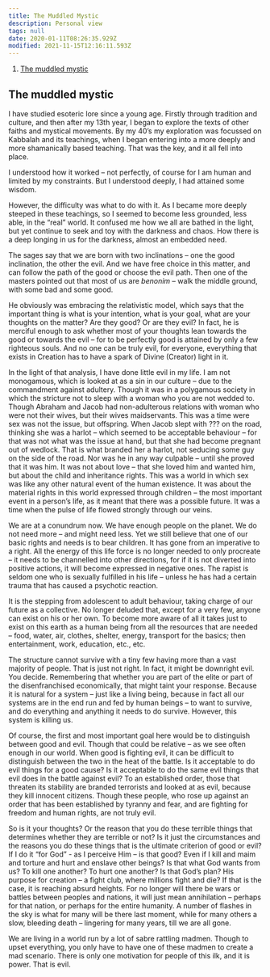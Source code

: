 ```yaml
---
title: The Muddled Mystic
description: Personal view
tags: null
date: 2020-01-11T08:26:35.929Z
modified: 2021-11-15T12:16:11.593Z
---
```


1. [The muddled mystic](#the-muddled-mystic)

## The muddled mystic

I have studied esoteric lore since a young age. Firstly through tradition and culture, and then after my 13th year, I began to explore the texts of other faiths and mystical movements. By my 40’s my exploration was focussed on Kabbalah and its teachings, when I began entering into a more deeply and more shamanically based teaching. That was the key, and it all fell into place.

I understood how it worked – not perfectly, of course for I am human and limited by my constraints. But I understood deeply, I had attained some wisdom.

However, the difficulty was what to do with it. As I became more deeply steeped in these teachings, so I seemed to become less grounded, less able, in the “real” world. It confused me how we all are bathed in the light, but yet continue to seek and toy with the darkness and chaos. How there is a deep longing in us for the darkness, almost an embedded need.

The sages say that we are born with two inclinations – one the good inclination, the other the evil. And we have free choice in this matter, and can follow the path of the good or choose the evil path. Then one of the masters pointed out that most of us are _benonim_ – walk the middle ground, with some bad and some good.

He obviously was embracing the relativistic model, which says that the important thing is what is your intention, what is your goal, what are your thoughts on the matter? Are they good? Or are they evil? In fact, he is merciful enough to ask whether most of your thoughts lean towards the good or towards the evil – for to be perfectly good is attained by only a few righteous souls. And no one can be truly evil, for everyone, everything that exists in Creation has to have a spark of Divine (Creator) light in it.

In the light of that analysis, I have done little evil in my life. I am not monogamous, which is looked at as a sin in our culture – due to the commandment against adultery. Though it was in a polygamous society in which the stricture not to sleep with a woman who you are not wedded to. Though Abraham and Jacob had non-adulterous relations with woman who were not their wives, but their wives maidservants.
This was a time were sex was not the issue, but offspring. When Jacob slept with ??? on the road, thinking she was a harlot – which seemed to be acceptable behaviour – for that was not what was the issue at hand, but that she had become pregnant out of wedlock. That is what branded her a harlot, not seducing some guy on the side of the road. Nor was he in any way culpable – until she proved that it was him. It was not about love – that she loved him and wanted him, but about the child and inheritance rights. This was a world in which sex was like any other natural event of the human existence. It was about the material rights in this world expressed through children – the most important event in a person’s life, as it meant that there was a possible future. It was a time when the pulse of life flowed strongly through our veins.

We are at a conundrum now. We have enough people on the planet. We do not need more – and might need less. Yet we still believe that one of our basic rights and needs is to bear children. It has gone from an imperative to a right. All the energy of this life force is no longer needed to only procreate – it needs to be channelled into other directions, for if it is not diverted into positive actions, it will become expressed in negative ones. The rapist is seldom one who is sexually fulfilled in his life – unless he has had a certain trauma that has caused a psychotic reaction.

It is the stepping from adolescent to adult behaviour, taking charge of our future as a collective. No longer deluded that, except for a very few, anyone can exist on his or her own. To become more aware of all it takes just to exist on this earth as a human being from all the resources that are needed – food, water, air, clothes, shelter, energy, transport for the basics; then entertainment, work, education, etc., etc.

The structure cannot survive with a tiny few having more than a vast majority of people. That is just not right. In fact, it might be downright evil. You decide. Remembering that whether you are part of the elite or part of the disenfranchised economically, that might taint your response. Because it is natural for a system – just like a living being, because in fact all our systems are in the end run and fed by human beings – to want to survive, and do everything and anything it needs to do survive. However, this system is killing us.

Of course, the first and most important goal here would be to distinguish between good and evil. Though that could be relative – as we see often enough in our world. When good is fighting evil, it can be difficult to distinguish between the two in the heat of the battle. Is it acceptable to do evil things for a good cause? Is it acceptable to do the same evil things that evil does in the battle against evil? To an established order, those that threaten its stability are branded terrorists and looked at as evil, because they kill innocent citizens. Though these people, who rose up against an order that has been established by tyranny and fear, and are fighting for freedom and human rights, are not truly evil.

So is it your thoughts? Or the reason that you do these terrible things that determines whether they are terrible or not? Is it just the circumstances and the reasons you do these things that is the ultimate criterion of good or evil? If I do it “for God” - as I perceive Him – is that good? Even if I kill and maim and torture and hurt and enslave other beings? Is that what God wants from us? To kill one another? To hurt one another? Is that God’s plan? His purpose for creation – a fight club, where millions fight and die?
If that is the case, it is reaching absurd heights. For no longer will there be wars or battles between peoples and nations, it will just mean annihilation – perhaps for that nation, or perhaps for the entire humanity. A number of flashes in the sky is what for many will be there last moment, while for many others a slow, bleeding death – lingering for many years, till we are all gone.

We are living in a world run by a lot of sabre rattling madmen. Though to upset everything, you only have to have one of these madmen to create a mad scenario. There is only one motivation for people of this ilk, and it is power. That is evil.
